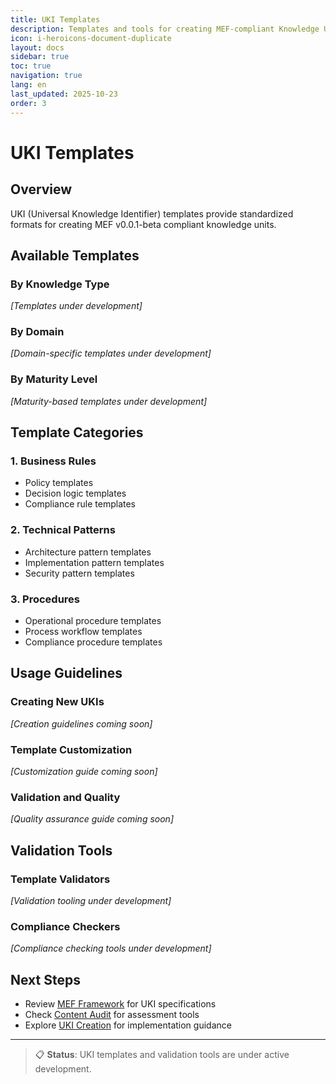 ```yaml
---
title: UKI Templates
description: Templates and tools for creating MEF-compliant Knowledge Units
icon: i-heroicons-document-duplicate
layout: docs
sidebar: true
toc: true
navigation: true
lang: en
last_updated: 2025-10-23
order: 3
---
```


# UKI Templates

## Overview

UKI (Universal Knowledge Identifier) templates provide standardized formats for creating MEF v0.0.1-beta compliant knowledge units.

## Available Templates

### By Knowledge Type
*[Templates under development]*

### By Domain
*[Domain-specific templates under development]*

### By Maturity Level
*[Maturity-based templates under development]*

## Template Categories

### 1. Business Rules
- Policy templates
- Decision logic templates
- Compliance rule templates

### 2. Technical Patterns
- Architecture pattern templates
- Implementation pattern templates
- Security pattern templates

### 3. Procedures
- Operational procedure templates
- Process workflow templates
- Compliance procedure templates

## Usage Guidelines

### Creating New UKIs
*[Creation guidelines coming soon]*

### Template Customization
*[Customization guide coming soon]*

### Validation and Quality
*[Quality assurance guide coming soon]*

## Validation Tools

### Template Validators
*[Validation tooling under development]*

### Compliance Checkers
*[Compliance checking tools under development]*

## Next Steps

- Review [MEF Framework](../../frameworks/mef/) for UKI specifications
- Check [Content Audit](./content-audit) for assessment tools
- Explore [UKI Creation](../uki-creation) for implementation guidance

---

> 📋 **Status**: UKI templates and validation tools are under active development.
